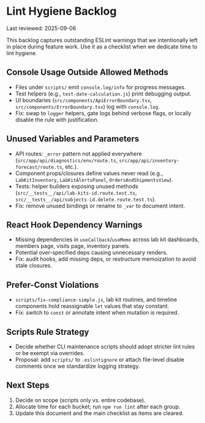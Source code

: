 # Lint Hygiene Backlog

Last reviewed: 2025-09-06

This backlog captures outstanding ESLint warnings that we intentionally left in place during feature work. Use it as a checklist when we dedicate time to lint hygiene.

## Console Usage Outside Allowed Methods
- Files under `scripts/` emit `console.log/info` for progress messages.
- Test helpers (e.g., `test-date-calculation.js`) print debugging output.
- UI boundaries (`src/components/ApiErrorBoundary.tsx`, `src/components/ErrorBoundary.tsx`) log with `console.log`.
- Fix: swap to `logger` helpers, gate logs behind verbose flags, or locally disable the rule with justification.

## Unused Variables and Parameters
- API routes: `_error` pattern not applied everywhere (`src/app/api/diagnostics/env/route.ts`, `src/app/api/inventory-forecast/route.ts`, etc.).
- Component props/closures define values never read (e.g., `LabKitInventory`, `LabKitAlertsPanel`, `OrdersAndShipmentsView`).
- Tests: helper builders exposing unused methods (`src/__tests__/api/lab-kits-id.route.test.ts`, `src/__tests__/api/subjects-id.delete.route.test.ts`).
- Fix: remove unused bindings or rename to `_var` to document intent.

## React Hook Dependency Warnings
- Missing dependencies in `useCallback`/`useMemo` across lab kit dashboards, members page, visits page, inventory panels.
- Potential over-specified deps causing unnecessary renders.
- Fix: audit hooks, add missing deps, or restructure memoization to avoid stale closures.

## Prefer-Const Violations
- `scripts/fix-compliance-simple.js`, lab kit routines, and timeline components hold reassignable `let` values that stay constant.
- Fix: switch to `const` or annotate intent when mutation is required.

## Scripts Rule Strategy
- Decide whether CLI maintenance scripts should adopt stricter lint rules or be exempt via overrides.
- Proposal: add `scripts/` to `.eslintignore` or attach file-level disable comments once we standardize logging strategy.

## Next Steps
1. Decide on scope (scripts only vs. entire codebase).
2. Allocate time for each bucket; run `npm run lint` after each group.
3. Update this document and the main checklist as items are cleared.
